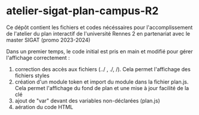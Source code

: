 # atelier-sigat-plan-campus-R2
Ce dépôt contient les fichiers et codes nécéssaires pour l'accomplissement de l'atelier du plan interactif de l'université Rennes 2 en partenariat avec le master SIGAT (promo 2023-2024)

Dans un premier temps, le code initial est pris en main et modifié pour gérer l'affichage correctement :
1) correction des accès aux fichiers (../ , ./, /). Cela permet l'affichage des fichiers styles
2) création d'un module token et import du module dans la fichier plan.js. Cela permet l'affichage du fond de plan et une mise à jour facilité de la clé
3) ajout de "var" devant des variables non-déclarées (plan.js)
4) aération du code HTML
